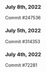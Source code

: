 ### July 8th, 2022

Commit #247536

### July 5th, 2022

Commit #314353


### July 4th, 2022

Commit #72281
